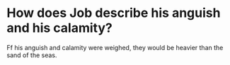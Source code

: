 # How does Job describe his anguish and his calamity?

Ff his anguish and calamity were weighed, they would be heavier than the sand of the seas.
